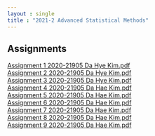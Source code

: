 ```yaml
---
layout : single
title : "2021-2 Advanced Statistical Methods"
---
```


## Assignments

[Assignment 1 2020-21905 Da Hye Kim.pdf](https://github.com/dahye6709/dahye6709.github.io/files/7812584/Assignment.1.2020-21905.Da.Hye.Kim.pdf)
\
[Assignment 2 2020-21905 Da Hye Kim.pdf](https://github.com/dahye6709/dahye6709.github.io/files/7812585/Assignment.2.2020-21905.Da.Hye.Kim.pdf)
\
[Assignment 3 2020-21905 Da Hye Kim.pdf](https://github.com/dahye6709/dahye6709.github.io/files/7812586/Assignment.3.2020-21905.Da.Hye.Kim.pdf)
\
[Assignment 4 2020-21905 Da Hae Kim.pdf](https://github.com/dahye6709/dahye6709.github.io/files/7812452/Assignment.4.2020-21905.Da.Hae.Kim.pdf)
\
[Assignment 5 2020-21905 Da Hae Kim.pdf](https://github.com/dahye6709/dahye6709.github.io/files/7812588/Assignment.5.2020-21905.Da.Hae.Kim.pdf)
\
[Assignment 6 2020-21905 Da Hae Kim.pdf](https://github.com/dahye6709/dahye6709.github.io/files/7812589/Assignment.6.2020-21905.Da.Hae.Kim.pdf)
\
[Assignment 7 2020-21905 Da Hae Kim.pdf](https://github.com/dahye6709/dahye6709.github.io/files/7812596/Assignment.7.2020-21905.Da.Hae.Kim.pdf)
\
[Assignment 8 2020-21905 Da Hae Kim.pdf](https://github.com/dahye6709/dahye6709.github.io/files/7812597/Assignment.8.2020-21905.Da.Hae.Kim.pdf)
\
[Assignment 9 2020-21905 Da Hae Kim.pdf](https://github.com/dahye6709/dahye6709.github.io/files/7812600/Assignment.9.2020-21905.Da.Hae.Kim.pdf)

